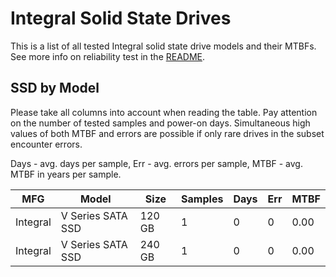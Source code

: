 Integral Solid State Drives
===========================

This is a list of all tested Integral solid state drive models and their MTBFs. See
more info on reliability test in the [README](https://github.com/bsdhw/SMART).

SSD by Model
------------

Please take all columns into account when reading the table. Pay attention on the
number of tested samples and power-on days. Simultaneous high values of both MTBF
and errors are possible if only rare drives in the subset encounter errors.

Days - avg. days per sample,
Err  - avg. errors per sample,
MTBF - avg. MTBF in years per sample.

| MFG       | Model              | Size   | Samples | Days  | Err   | MTBF |
|-----------|--------------------|--------|---------|-------|-------|------|
| Integral  | V Series SATA SSD  | 120 GB | 1       | 0     | 0     | 0.00   |
| Integral  | V Series SATA SSD  | 240 GB | 1       | 0     | 0     | 0.00   |
